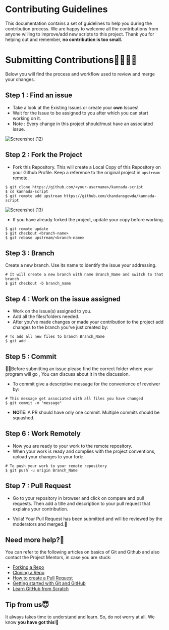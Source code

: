 # Contributing Guidelines

This documentation contains a set of guidelines to help you during the contribution process.
We are happy to welcome all the contributions from anyone willing to improve/add new scripts to this project. Thank you for helping out and remember,
**no contribution is too small.**

# Submitting Contributions👩‍💻👨‍💻

Below you will find the process and workflow used to review and merge your changes.

## Step 1 : Find an issue

- Take a look at the Existing Issues or create your **own** Issues!
- Wait for the Issue to be assigned to you after which you can start working on it.
- Note : Every change in this project should/must have an associated issue.

![Screenshot (12)](https://user-images.githubusercontent.com/55774240/158111073-0961c932-6306-491f-beab-46985b1af15c.png)

## Step 2 : Fork the Project

- Fork this Repository. This will create a Local Copy of this Repository on your Github Profile. Keep a reference to the original project in `upstream` remote.

```
$ git clone https://github.com/<your-username>/kannada-script
$ cd kannada-script
$ git remote add upstream https://github.com/chandansgowda/kannada-script
```

![Screenshot (13)](https://user-images.githubusercontent.com/55774240/158111282-7f46c21f-c42e-4715-af06-4a92b8fc2162.png)

- If you have already forked the project, update your copy before working.

```
$ git remote update
$ git checkout <branch-name>
$ git rebase upstream/<branch-name>
```

## Step 3 : Branch

Create a new branch. Use its name to identify the issue your addressing.

```
# It will create a new branch with name Branch_Name and switch to that branch
$ git checkout -b branch_name
```

## Step 4 : Work on the issue assigned

- Work on the issue(s) assigned to you.
- Add all the files/folders needed.
- After you've made changes or made your contribution to the project add changes to the branch you've just created by:

```
# To add all new files to branch Branch_Name
$ git add .
```

## Step 5 : Commit

🎀🎀Before submitting an issue please find the correct folder where your program will go , You can discuss about it in the discussion.

- To commit give a descriptive message for the convenience of reveiwer by:

```
# This message get associated with all files you have changed
$ git commit -m "message"
```

- **NOTE**: A PR should have only one commit. Multiple commits should be squashed.

## Step 6 : Work Remotely

- Now you are ready to your work to the remote repository.
- When your work is ready and complies with the project conventions, upload your changes to your fork:

```
# To push your work to your remote repository
$ git push -u origin Branch_Name
```

## Step 7 : Pull Request

- Go to your repository in browser and click on compare and pull requests. Then add a title and description to your pull request that explains your contribution.

- Voila! Your Pull Request has been submitted and will be reviewed by the moderators and merged.🥳

## Need more help?🤔

You can refer to the following articles on basics of Git and Github and also contact the Project Mentors, in case you are stuck:

- [Forking a Repo](https://help.github.com/en/github/getting-started-with-github/fork-a-repo)
- [Cloning a Repo](https://help.github.com/en/desktop/contributing-to-projects/creating-an-issue-or-pull-request)
- [How to create a Pull Request](https://opensource.com/article/19/7/create-pull-request-github)
- [Getting started with Git and GitHub](https://towardsdatascience.com/getting-started-with-git-and-github-6fcd0f2d4ac6)
- [Learn GitHub from Scratch](https://lab.github.com/githubtraining/introduction-to-github)

## Tip from us😇

It always takes time to understand and learn. So, do not worry at all. We know **you have got this**!💪
